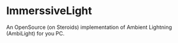 # ImmerssiveLight
An OpenSource (on Steroids) implementation of Ambient Lightning (AmbiLight) for you PC.
